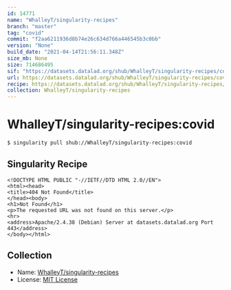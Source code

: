 ```yaml
---
id: 14771
name: "WhalleyT/singularity-recipes"
branch: "master"
tag: "covid"
commit: "f2aa6211936d8b74e26c634d766a446545b3c0bb"
version: "None"
build_date: "2021-04-14T21:56:11.348Z"
size_mb: None
size: 714686495
sif: "https://datasets.datalad.org/shub/WhalleyT/singularity-recipes/covid/2021-04-14-f2aa6211-22f0de2c/22f0de2c5e1a12ac106b48b5a257d59d.sif"
url: https://datasets.datalad.org/shub/WhalleyT/singularity-recipes/covid/2021-04-14-f2aa6211-22f0de2c/
recipe: https://datasets.datalad.org/shub/WhalleyT/singularity-recipes/covid/2021-04-14-f2aa6211-22f0de2c/Singularity
collection: WhalleyT/singularity-recipes
---
```


# WhalleyT/singularity-recipes:covid

```bash
$ singularity pull shub://WhalleyT/singularity-recipes:covid
```

## Singularity Recipe

```singularity
<!DOCTYPE HTML PUBLIC "-//IETF//DTD HTML 2.0//EN">
<html><head>
<title>404 Not Found</title>
</head><body>
<h1>Not Found</h1>
<p>The requested URL was not found on this server.</p>
<hr>
<address>Apache/2.4.38 (Debian) Server at datasets.datalad.org Port 443</address>
</body></html>
```

## Collection

 - Name: [WhalleyT/singularity-recipes](https://github.com/WhalleyT/singularity-recipes)
 - License: [MIT License](https://api.github.com/licenses/mit)

